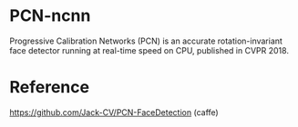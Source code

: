 # PCN-ncnn

Progressive Calibration Networks (PCN) is an accurate rotation-invariant face detector running at real-time speed on CPU, published in CVPR 2018.

# Reference

https://github.com/Jack-CV/PCN-FaceDetection (caffe)
